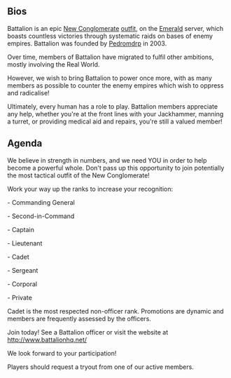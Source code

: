 ## Bios

Battalion is an epic [New Conglomerate](New_Conglomerate "wikilink")
[outfit](outfit "wikilink"), on the [Emerald](Emerald "wikilink")
server, which boasts countless victories through systematic raids on
bases of enemy empires. Battalion was founded by
[Pedromdrp](user:Pedromdrp "wikilink") in 2003.

Over time, members of Battalion have migrated to fulfil other ambitions,
mostly involving the Real World.

However, we wish to bring Battalion to power once more, with as many
members as possible to counter the enemy empires which wish to oppress
and radicalise!

Ultimately, every human has a role to play. Battalion members appreciate
any help, whether you're at the front lines with your Jackhammer,
manning a turret, or providing medical aid and repairs, you're still a
valued member!

## Agenda

We believe in strength in numbers, and we need YOU in order to help
become a powerful whole. Don't pass up this opportunity to join
potentially the most tactical outfit of the New Conglomerate!

Work your way up the ranks to increase your recognition:

\- Commanding General

\- Second-in-Command

\- Captain

\- Lieutenant

\- Cadet

\- Sergeant

\- Corporal

\- Private

Cadet is the most respected non-officer rank. Promotions are dynamic and
members are frequently assessed by the officers.

Join today! See a Battalion officer or visit the website at
[<http://www.battalionhq.net/>](http://www.battalionhq.net/)

We look forward to your participation!

Players should request a tryout from one of our active members.